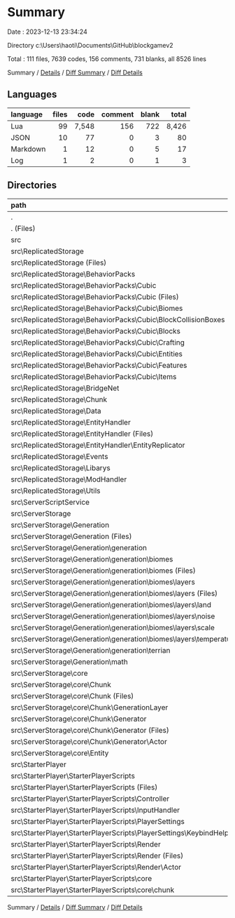 # Summary

Date : 2023-12-13 23:34:24

Directory c:\\Users\\haoti\\Documents\\GitHub\\blockgamev2

Total : 111 files,  7639 codes, 156 comments, 731 blanks, all 8526 lines

Summary / [Details](details.md) / [Diff Summary](diff.md) / [Diff Details](diff-details.md)

## Languages
| language | files | code | comment | blank | total |
| :--- | ---: | ---: | ---: | ---: | ---: |
| Lua | 99 | 7,548 | 156 | 722 | 8,426 |
| JSON | 10 | 77 | 0 | 3 | 80 |
| Markdown | 1 | 12 | 0 | 5 | 17 |
| Log | 1 | 2 | 0 | 1 | 3 |

## Directories
| path | files | code | comment | blank | total |
| :--- | ---: | ---: | ---: | ---: | ---: |
| . | 111 | 7,639 | 156 | 731 | 8,526 |
| . (Files) | 4 | 63 | 0 | 6 | 69 |
| src | 107 | 7,576 | 156 | 725 | 8,457 |
| src\\ReplicatedStorage | 55 | 5,254 | 137 | 565 | 5,956 |
| src\\ReplicatedStorage (Files) | 6 | 586 | 12 | 51 | 649 |
| src\\ReplicatedStorage\\BehaviorPacks | 12 | 267 | 3 | 24 | 294 |
| src\\ReplicatedStorage\\BehaviorPacks\\Cubic | 12 | 267 | 3 | 24 | 294 |
| src\\ReplicatedStorage\\BehaviorPacks\\Cubic (Files) | 3 | 19 | 2 | 2 | 23 |
| src\\ReplicatedStorage\\BehaviorPacks\\Cubic\\Biomes | 1 | 16 | 0 | 1 | 17 |
| src\\ReplicatedStorage\\BehaviorPacks\\Cubic\\BlockCollisionBoxes | 1 | 20 | 0 | 1 | 21 |
| src\\ReplicatedStorage\\BehaviorPacks\\Cubic\\Blocks | 1 | 1 | 0 | 0 | 1 |
| src\\ReplicatedStorage\\BehaviorPacks\\Cubic\\Crafting | 1 | 50 | 0 | 6 | 56 |
| src\\ReplicatedStorage\\BehaviorPacks\\Cubic\\Entities | 3 | 90 | 0 | 12 | 102 |
| src\\ReplicatedStorage\\BehaviorPacks\\Cubic\\Features | 1 | 70 | 1 | 2 | 73 |
| src\\ReplicatedStorage\\BehaviorPacks\\Cubic\\Items | 1 | 1 | 0 | 0 | 1 |
| src\\ReplicatedStorage\\BridgeNet | 6 | 1,372 | 54 | 317 | 1,743 |
| src\\ReplicatedStorage\\Chunk | 1 | 47 | 1 | 5 | 53 |
| src\\ReplicatedStorage\\Data | 1 | 57 | 0 | 0 | 57 |
| src\\ReplicatedStorage\\EntityHandler | 15 | 1,791 | 41 | 61 | 1,893 |
| src\\ReplicatedStorage\\EntityHandler (Files) | 7 | 1,190 | 29 | 40 | 1,259 |
| src\\ReplicatedStorage\\EntityHandler\\EntityReplicator | 8 | 601 | 12 | 21 | 634 |
| src\\ReplicatedStorage\\Events | 2 | 6 | 0 | 1 | 7 |
| src\\ReplicatedStorage\\Libarys | 6 | 537 | 13 | 42 | 592 |
| src\\ReplicatedStorage\\ModHandler | 1 | 223 | 9 | 29 | 261 |
| src\\ReplicatedStorage\\Utils | 5 | 368 | 4 | 35 | 407 |
| src\\ServerScriptService | 1 | 25 | 0 | 1 | 26 |
| src\\ServerStorage | 36 | 1,462 | 12 | 121 | 1,595 |
| src\\ServerStorage\\Generation | 19 | 519 | 2 | 69 | 590 |
| src\\ServerStorage\\Generation (Files) | 1 | 29 | 0 | 11 | 40 |
| src\\ServerStorage\\Generation\\generation | 16 | 396 | 2 | 46 | 444 |
| src\\ServerStorage\\Generation\\generation\\biomes | 15 | 350 | 1 | 40 | 391 |
| src\\ServerStorage\\Generation\\generation\\biomes (Files) | 3 | 87 | 1 | 10 | 98 |
| src\\ServerStorage\\Generation\\generation\\biomes\\layers | 12 | 263 | 0 | 30 | 293 |
| src\\ServerStorage\\Generation\\generation\\biomes\\layers (Files) | 1 | 57 | 0 | 0 | 57 |
| src\\ServerStorage\\Generation\\generation\\biomes\\layers\\land | 3 | 58 | 0 | 2 | 60 |
| src\\ServerStorage\\Generation\\generation\\biomes\\layers\\noise | 1 | 13 | 0 | 2 | 15 |
| src\\ServerStorage\\Generation\\generation\\biomes\\layers\\scale | 3 | 73 | 0 | 15 | 88 |
| src\\ServerStorage\\Generation\\generation\\biomes\\layers\\temperature | 4 | 62 | 0 | 11 | 73 |
| src\\ServerStorage\\Generation\\generation\\terrian | 1 | 46 | 1 | 6 | 53 |
| src\\ServerStorage\\Generation\\math | 2 | 94 | 0 | 12 | 106 |
| src\\ServerStorage\\core | 17 | 943 | 10 | 52 | 1,005 |
| src\\ServerStorage\\core\\Chunk | 15 | 601 | 4 | 46 | 651 |
| src\\ServerStorage\\core\\Chunk (Files) | 2 | 49 | 0 | 10 | 59 |
| src\\ServerStorage\\core\\Chunk\\GenerationLayer | 5 | 160 | 0 | 11 | 171 |
| src\\ServerStorage\\core\\Chunk\\Generator | 8 | 392 | 4 | 25 | 421 |
| src\\ServerStorage\\core\\Chunk\\Generator (Files) | 5 | 373 | 4 | 23 | 400 |
| src\\ServerStorage\\core\\Chunk\\Generator\\Actor | 3 | 19 | 0 | 2 | 21 |
| src\\ServerStorage\\core\\Entity | 2 | 342 | 6 | 6 | 354 |
| src\\StarterPlayer | 15 | 835 | 7 | 38 | 880 |
| src\\StarterPlayer\\StarterPlayerScripts | 15 | 835 | 7 | 38 | 880 |
| src\\StarterPlayer\\StarterPlayerScripts (Files) | 1 | 14 | 2 | 1 | 17 |
| src\\StarterPlayer\\StarterPlayerScripts\\Controller | 1 | 71 | 0 | 2 | 73 |
| src\\StarterPlayer\\StarterPlayerScripts\\InputHandler | 2 | 181 | 0 | 5 | 186 |
| src\\StarterPlayer\\StarterPlayerScripts\\PlayerSettings | 2 | 121 | 3 | 3 | 127 |
| src\\StarterPlayer\\StarterPlayerScripts\\PlayerSettings\\KeybindHelper | 2 | 121 | 3 | 3 | 127 |
| src\\StarterPlayer\\StarterPlayerScripts\\Render | 8 | 385 | 2 | 20 | 407 |
| src\\StarterPlayer\\StarterPlayerScripts\\Render (Files) | 5 | 365 | 2 | 18 | 385 |
| src\\StarterPlayer\\StarterPlayerScripts\\Render\\Actor | 3 | 20 | 0 | 2 | 22 |
| src\\StarterPlayer\\StarterPlayerScripts\\core | 1 | 63 | 0 | 7 | 70 |
| src\\StarterPlayer\\StarterPlayerScripts\\core\\chunk | 1 | 63 | 0 | 7 | 70 |

Summary / [Details](details.md) / [Diff Summary](diff.md) / [Diff Details](diff-details.md)